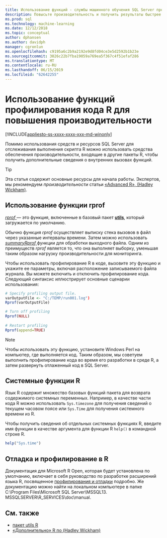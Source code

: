 ```yaml
---
title: Использование функций - службы машинного обучения SQL Server профилирования кода R
description: Повысьте производительность и получить результаты быстрее на вычисления R на SQL Server с помощью R, функциями профилирования для возврата сведений о внутренних вызовах функций.
ms.prod: sql
ms.technology: machine-learning
ms.date: 12/12/2018
ms.topic: conceptual
author: dphansen
ms.author: davidph
manager: cgronlun
ms.openlocfilehash: c9195a6c2b9a2192e9d8fd04ce3e5d2592b1b23e
ms.sourcegitcommit: 3026c22b7fba19059a769ea5f367c4f51efaf286
ms.translationtype: MT
ms.contentlocale: ru-RU
ms.lasthandoff: 06/15/2019
ms.locfileid: "62642255"
---
```

# <a name="use-r-code-profiling-functions-to-improve-performance"></a>Использование функций профилирования кода R для повышения производительности
[!INCLUDE[appliesto-ss-xxxx-xxxx-xxx-md-winonly](../../includes/appliesto-ss-xxxx-xxxx-xxx-md-winonly.md)]

Помимо использования средств и ресурсов SQL Server для отслеживания выполнения скрипта R можно использовать средства обеспечения производительности, входящие в другие пакеты R, чтобы получить дополнительные сведения о внутренних вызовах функций. 

> [!TIP]
> Эта статья содержит основные ресурсы для начала работы. Экспертов, мы рекомендуем *производительности* статьи [«Advanced R», (Hadley Wickham)](http://adv-r.had.co.nz).

## <a name="using-rprof"></a>Использование функции rprof

[*rprof* ](https://www.rdocumentation.org/packages/utils/versions/3.5.1/topics/Rprof) — это функция, включенные в базовый пакет [ **utils**](https://www.rdocumentation.org/packages/utils/versions/3.5.1), который загружается по умолчанию. 

Обычно функция *rprof* осуществляет выписку стека вызовов в файл через указанные интервалы времени. Затем можно использовать [ *summaryRprof* ](https://www.rdocumentation.org/packages/utils/versions/3.5.1/topics/summaryRprof) функции для обработки выходного файла. Одним из преимуществ *rprof* является то, что она выполняет выборку, уменьшая таким образом нагрузку производительности для мониторинга.

Чтобы использовать профилирование R в коде, вызовите эту функцию и укажите ее параметры, включая расположение записываемого файла журнала. Вы можете включить и отключить профилирование кода. Следующий синтаксис иллюстрирует основные сценарии использования: 

```R
# Specify profiling output file.
varOutputFile <- "C:/TEMP/run001.log")
Rprof(varOutputFile)

# Turn off profiling
Rprof(NULL)
    
# Restart profiling
Rprof(append=TRUE)
```

> [!NOTE]
> Чтобы использовать эту функцию, установите Windows Perl на компьютер, где выполняется код. Таким образом, мы советуем выполнить профилирование кода во время его разработки в среде R, а затем развернуть отлаженный код в SQL Server.  


## <a name="r-system-functions"></a>Системные функции R

Язык R содержит множество базовых функций пакета для возврата содержимого системных переменных. Например, в качестве части кода R можно использовать `Sys.timezone` для получения сведений о текущем часовом поясе или `Sys.Time` для получения системного времени из R. 

Чтобы получить сведения об отдельных системных функциях R, введите имя функции в качестве аргумента для функции R `help()` в командной строке R.

```R
help("Sys.time")
```

## <a name="debugging-and-profiling-in-r"></a>Отладка и профилирование в R

Документация для Microsoft R Open, которая будет установлена по умолчанию, включает в себя руководство по разработке расширений языка R, посвященное [профилирования и отладки](https://cran.r-project.org/doc/manuals/r-release/R-exts.html#Debugging) подробно. Же документацию можно найти на локальном компьютере в папке C:\Program Files\Microsoft SQL Server\MSSQL13. MSSQLSERVER\R_SERVICES\doc\manual.

## <a name="see-also"></a>См. также

+ [пакет utils R](https://www.rdocumentation.org/packages/utils/versions/3.5.1)
+ [«Дополнительно» R по (Hadley Wickham)](http://adv-r.had.co.nz)
